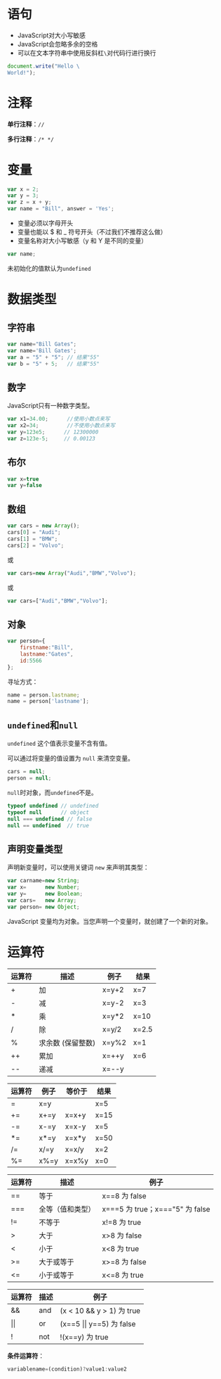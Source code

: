 # 语句

+ JavaScript对大小写敏感
+ JavaScript会忽略多余的空格
+ 可以在文本字符串中使用反斜杠`\`对代码行进行换行

```javascript
document.write("Hello \
World!");
```

# 注释

**单行注释**：`//`

**多行注释**：`/* */`

# 变量

```js
var x = 2;
var y = 3;
var z = x + y;
var name = "Bill", answer = 'Yes';
```

- 变量必须以字母开头
- 变量也能以 $ 和 _ 符号开头（不过我们不推荐这么做）
- 变量名称对大小写敏感（y 和 Y 是不同的变量）

```js
var name;
```

未初始化的值默认为`undefined`

# 数据类型

## 字符串

```js
var name="Bill Gates";
var name='Bill Gates';
var a = "5" + "5"; // 结果"55"
var b = "5" + 5;   // 结果"55"
```

## 数字

JavaScript只有一种数字类型。

```js
var x1=34.00;      //使用小数点来写
var x2=34;         //不使用小数点来写
var y=123e5;      // 12300000
var z=123e-5;     // 0.00123
```

## 布尔

```js
var x=true
var y=false
```

## 数组

```js
var cars = new Array();
cars[0] = "Audi";
cars[1] = "BMW";
cars[2] = "Volvo";
```

或

```js
var cars=new Array("Audi","BMW","Volvo");
```

或

```js
var cars=["Audi","BMW","Volvo"];
```

## 对象

```js
var person={
    firstname:"Bill",
    lastname:"Gates", 
    id:5566
};
```

寻址方式：

```js
name = person.lastname;
name = person['lastname'];
```

## `undefined`和`null`

`undefined` 这个值表示变量不含有值。

可以通过将变量的值设置为 `null` 来清空变量。

```js
cars = null;
person = null;
```

`null`时对象，而`undefined`不是。

```js
typeof undefined // undefined
typeof null      // object
null === undefined // false
null == undefined  // true
```

## 声明变量类型

声明新变量时，可以使用关键词 `new` 来声明其类型：

```js
var carname=new String;
var x=      new Number;
var y=      new Boolean;
var cars=   new Array;
var person= new Object;
```

JavaScript 变量均为对象。当您声明一个变量时，就创建了一个新的对象。

# 运算符

| 运算符 | 描述              | 例子     | 结果  |
| ------ | ----------------- | -------- | ----- |
| +      | 加                | x=y+2   | x=7   |
| -      | 减                | x=y-2    | x=3   |
| *      | 乘                | x=y*2    | x=10  |
| /      | 除                | x=y/2    | x=2.5 |
| %      | 求余数 (保留整数) | x=y%2    | x=1   |
| ++     | 累加              | x=++y    | x=6   |
| --     | 递减              | x=--y    |       |

| 运算符 | 例子 | 等价于 | 结果 |
| ------ | ---- | ------ | ---- |
| =      | x=y  |        | x=5  |
| +=     | x+=y | x=x+y  | x=15 |
| -=     | x-=y | x=x-y  | x=5  |
| *=     | x*=y | x=x*y  | x=50 |
| /=     | x/=y | x=x/y  | x=2  |
| %=     | x%=y | x=x%y  | x=0  |

| 运算符 | 描述             | 例子                            |
| ------ | ---------------- | ------------------------------- |
| ==     | 等于             | x==8 为 false                   |
| ===    | 全等（值和类型） | x===5 为 true；x==="5" 为 false |
| !=     | 不等于           | x!=8 为 true                    |
| >      | 大于             | x>8 为 false                    |
| <      | 小于             | x<8 为 true                     |
| >=     | 大于或等于       | x>=8 为 false                   |
| <=     | 小于或等于       | x<=8 为 true                    |

| 运算符 | 描述 | 例子                      |
| ------ | ---- | ------------------------- |
| &&     | and  | (x < 10 && y > 1) 为 true |
| \|\|   | or   | (x==5 \|\| y==5) 为 false |
| !      | not  | !(x==y) 为 true           |

**条件运算符**：

```js
variablename=(condition)?value1:value2 
```

